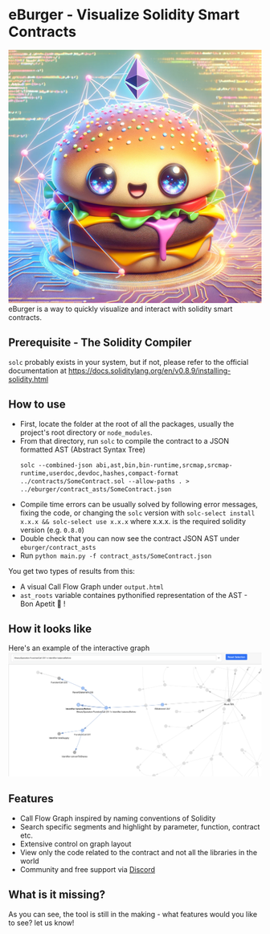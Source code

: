 # eBurger - Visualize Solidity Smart Contracts
![eBurger](static/eburger.png?raw=true "eBurger")
eBurger is a way to quickly visualize and interact with solidity smart contracts.

## Prerequisite - The Solidity Compiler
`solc` probably exists in your system, but if not, please refer to the official documentation at https://docs.soliditylang.org/en/v0.8.9/installing-solidity.html

## How to use
- First, locate the folder at the root of all the packages, usually the project's root directory or `node_modules`.
- From that directory, run `solc` to compile the contract to a JSON formatted AST (Abstract Syntax Tree)
    ```
    solc --combined-json abi,ast,bin,bin-runtime,srcmap,srcmap-runtime,userdoc,devdoc,hashes,compact-format ../contracts/SomeContract.sol --allow-paths . > ../eburger/contract_asts/SomeContract.json
    ```
- Compile time errors can be usually solved by following error messages, fixing the code, or changing the `solc` version with `solc-select install x.x.x && solc-select use x.x.x` where x.x.x. is the required solidity version (e.g. `0.8.0`)
- Double check that you can now see the contract JSON AST under `eburger/contract_asts`
- Run `python main.py -f contract_asts/SomeContract.json`

You get two types of results from this:
- A visual Call Flow Graph under `output.html`
- `ast_roots` variable containes pythonified representation of the AST - Bon Apetit 🍔 !

## How it looks like
Here's an example of the interactive graph
![eBurger](static/network_graph.png?raw=true "eBurger Network Graph")


## Features
- Call Flow Graph inspired by naming conventions of Solidity
- Search specific segments and highlight by parameter, function, contract etc.
- Extensive control on graph layout
- View only the code related to the contract and not all the libraries in the world
- Community and free support via [Discord](discord.gg/WaVMpBtxdB)


## What is it missing?
As you can see, the tool is still in the making - what features would you like to see? let us know!